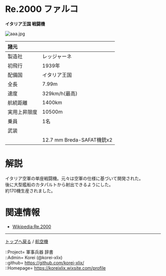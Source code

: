 # Re.2000 ファルコ
**イタリア王国 戦闘機**

![aaa.jpg](https://bn02pap001files.storage.live.com/y4mJp7_Xt7XRsPSExMn8ywjRFusQbxw_kSccUoXTqvsgfzwYzFBndJwylZv1G-Mb-qv8t9tWy2yRuRYXuPvpvinxuPgc-OV5645ps4uOul2pEyzX8dea6fRg5XrAP_B_0fjIBysu1T5-CeRY0PMDOJoCTvcfKI9BOifsL2ppwzmDdoofV7syTPUOSjPVjCsAQa4?width=640&height=430&cropmode=none)  
  
|諸元  |  |
|:--|:--|
|製造社  |レッジャーネ  |
|初飛行  |1939年  |
|配備国  |イタリア王国  |
|全長    |7.99m  |
|速度    |329km/h(最高)  |
|航続距離  |1400km  |
|実用上昇限度|10500m  |
|乗員    |1名  |
|武装    |  |
||12.7 mm Breda-SAFAT機銃x2  |


# 解説
イタリア空軍の単座戦闘機。元々は空軍の仕様に基づいて開発された。  
後に大型艦船のカタパルトから射出できるようにした。  
約170機生産されました。  


# 関連情報
* [Wikipedia:Re.2000](https://bit.ly/3LQUvjw)


***
[トップへ戻る](/readme.md) / [航空機](/plane/readme.md)  
  
::Project= 軍事兵器 辞書  
::Admin= Korei (@korei-xlix)  
::github= https://github.com/korei-xlix/  
::Homepage= https://koreixlix.wixsite.com/profile  
